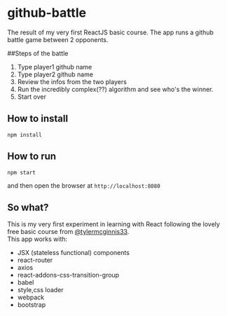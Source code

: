 # github-battle
The result of my very first ReactJS basic course. The app runs a github battle game between 2 opponents.

##Steps of the battle
 1. Type player1 github name  
 2. Type player2 github name  
 3. Review the infos from the two players  
 4. Run the incredibly complex(??) algorithm and see who's the winner.  
 5. Start over  

## How to install
```
npm install
```

## How to run
```
npm start
```
and then open the browser at `http://localhost:8080`

## So what?
This is my very first experiment in learning with React following the lovely free basic course from
[@tylermcginnis33](http://twitter.com/tylermcginnis33).  
This app works with:

- JSX (stateless functional) components
- react-router
- axios
- react-addons-css-transition-group
- babel
- style,css loader
- webpack
- bootstrap
